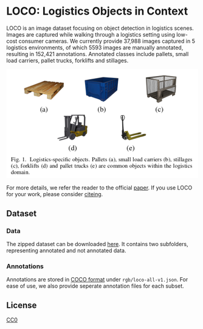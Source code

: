 # LOCO: Logistics Objects in Context

LOCO is an image dataset focusing on object detection in logistics scenes. Images are captured while walking through a logistics setting using low-cost consumer cameras. We currently provide 37,988 images captured in 5 logistics environments, of which 5593 images are manually annotated, resulting in 152,421 annotations. Annotated classes include pallets, small load carriers, pallet trucks, forklifts and stillages.  

<div style="text-align:center"><img src="./images/loco_classes.png" /></div>

For more details, we refer the reader to the official [paper](https://mediatum.ub.tum.de/doc/1578845/1578845.pdf). If you use LOCO for your work, please consider [citeing](https://mediatum.ub.tum.de/export/1578845/bibtex).

## Dataset
### Data
The zipped dataset can be downloaded [here](TODO). It contains two subfolders, representing annotated and not annotated data.
### Annotations 
Annotations are stored in [COCO format](https://cocodataset.org/#format-data) under `rgb/loco-all-v1.json`. For ease of use, we also provide seperate annotation files for each subset. 

## License
[CC0](./License) 

